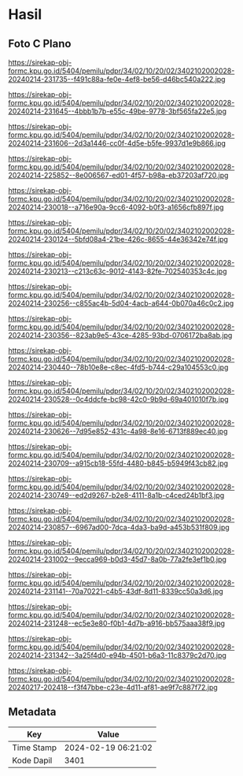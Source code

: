 # Hasil

## Foto C Plano

https://sirekap-obj-formc.kpu.go.id/5404/pemilu/pdpr/34/02/10/20/02/3402102002028-20240214-231735--f491c88a-fe0e-4ef8-be56-d46bc540a222.jpg

https://sirekap-obj-formc.kpu.go.id/5404/pemilu/pdpr/34/02/10/20/02/3402102002028-20240214-231645--4bbb1b7b-e55c-49be-9778-3bf565fa22e5.jpg

https://sirekap-obj-formc.kpu.go.id/5404/pemilu/pdpr/34/02/10/20/02/3402102002028-20240214-231606--2d3a1446-cc0f-4d5e-b5fe-9937d1e9b866.jpg

https://sirekap-obj-formc.kpu.go.id/5404/pemilu/pdpr/34/02/10/20/02/3402102002028-20240214-225852--8e006567-ed01-4f57-b98a-eb37203af720.jpg

https://sirekap-obj-formc.kpu.go.id/5404/pemilu/pdpr/34/02/10/20/02/3402102002028-20240214-230018--a716e90a-9cc6-4092-b0f3-a1656cfb897f.jpg

https://sirekap-obj-formc.kpu.go.id/5404/pemilu/pdpr/34/02/10/20/02/3402102002028-20240214-230124--5bfd08a4-21be-426c-8655-44e36342e74f.jpg

https://sirekap-obj-formc.kpu.go.id/5404/pemilu/pdpr/34/02/10/20/02/3402102002028-20240214-230213--c213c63c-9012-4143-82fe-702540353c4c.jpg

https://sirekap-obj-formc.kpu.go.id/5404/pemilu/pdpr/34/02/10/20/02/3402102002028-20240214-230256--c855ac4b-5d04-4acb-a644-0b070a46c0c2.jpg

https://sirekap-obj-formc.kpu.go.id/5404/pemilu/pdpr/34/02/10/20/02/3402102002028-20240214-230356--823ab9e5-43ce-4285-93bd-0706172ba8ab.jpg

https://sirekap-obj-formc.kpu.go.id/5404/pemilu/pdpr/34/02/10/20/02/3402102002028-20240214-230440--78b10e8e-c8ec-4fd5-b744-c29a104553c0.jpg

https://sirekap-obj-formc.kpu.go.id/5404/pemilu/pdpr/34/02/10/20/02/3402102002028-20240214-230528--0c4ddcfe-bc98-42c0-9b9d-69a401010f7b.jpg

https://sirekap-obj-formc.kpu.go.id/5404/pemilu/pdpr/34/02/10/20/02/3402102002028-20240214-230626--7d95e852-431c-4a98-8e16-6713f889ec40.jpg

https://sirekap-obj-formc.kpu.go.id/5404/pemilu/pdpr/34/02/10/20/02/3402102002028-20240214-230709--a915cb18-55fd-4480-b845-b5949f43cb82.jpg

https://sirekap-obj-formc.kpu.go.id/5404/pemilu/pdpr/34/02/10/20/02/3402102002028-20240214-230749--ed2d9267-b2e8-4111-8a1b-c4ced24b1bf3.jpg

https://sirekap-obj-formc.kpu.go.id/5404/pemilu/pdpr/34/02/10/20/02/3402102002028-20240214-230857--6967ad00-7dca-4da3-ba9d-a453b531f809.jpg

https://sirekap-obj-formc.kpu.go.id/5404/pemilu/pdpr/34/02/10/20/02/3402102002028-20240214-231002--9ecca969-b0d3-45d7-8a0b-77a2fe3ef1b0.jpg

https://sirekap-obj-formc.kpu.go.id/5404/pemilu/pdpr/34/02/10/20/02/3402102002028-20240214-231141--70a70221-c4b5-43df-8d11-8339cc50a3d6.jpg

https://sirekap-obj-formc.kpu.go.id/5404/pemilu/pdpr/34/02/10/20/02/3402102002028-20240214-231248--ec5e3e80-f0b1-4d7b-a916-bb575aaa38f9.jpg

https://sirekap-obj-formc.kpu.go.id/5404/pemilu/pdpr/34/02/10/20/02/3402102002028-20240214-231342--3a25f4d0-e94b-4501-b6a3-11c8379c2d70.jpg

https://sirekap-obj-formc.kpu.go.id/5404/pemilu/pdpr/34/02/10/20/02/3402102002028-20240217-202418--f3f47bbe-c23e-4d11-af81-ae9f7c887f72.jpg


## Metadata

| Key        | Value               |
| ---------- | ------------------- |
| Time Stamp | 2024-02-19 06:21:02 |
| Kode Dapil | 3401                |



